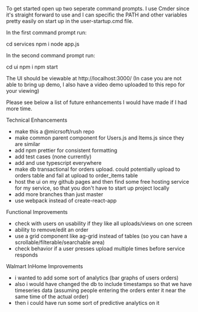 To get started open up two seperate command prompts. I use Cmder since it's straight forward to use and I can specific the PATH and other variables pretty easily on start up in the user-startup.cmd file.

In the first command prompt run:

cd services
npm i
node app.js

In the second command prompt run:

cd ui
npm i
npm start

The UI should be viewable at http://localhost:3000/  (In case you are not able to bring up demo, I also have a video demo uploaded to this repo for your viewing)



Please see below a list of future enhancements I would have made if I had more time.

Technical Enhancements
- make this a @micrsoft/rush repo
- make common parent component for Users.js and Items.js since they are similar
- add npm prettier for consistent formatting
- add test cases (none currently)
- add and use typescript everywhere
- make db transactional for orders upload.  could potentially upload to orders table and fail at upload to order_items table
- host the ui on my github pages and then find some free hosting service for my service, so that you don't have to start up project locally
- add more branches than just master
- use webpack instead of create-react-app

Functional Improvements
- check with users on usability if they like all uploads/views on one screen
- ability to remove/edit an order
- use a grid component like ag-grid instead of tables (so you can have a scrollable/filterable/searchable area)
- check behavior if a user presses upload multiple times before service responds

Walmart InHome Improvements
- i wanted to add some sort of analytics (bar graphs of users orders)
- also i would have changed the db to include timestamps so that we have timeseries data (assuming people entering the orders enter it near the same time of the actual order)
- then i could have run some sort of predictive analytics on it




